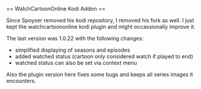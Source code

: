 == WatchCartoonOnline Kodi Addon ==

Since Spoyser removed his kodi repository, I removed his fork as well. I just kept the watchcartoononline kodi plugin and might occassionally improve it.

The last version was 1.0.22 with the following changes:
   - simplified displaying of seasons and episodes
   - added watched status (cartoon only considered watch if played to end)
   - watched status can also be set via context menu

Also the plugin version here fixes some bugs and keeps all series images it encounters.